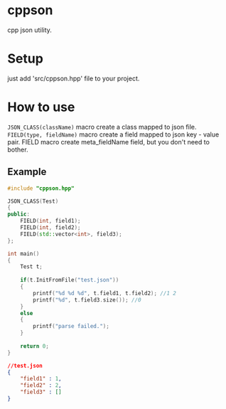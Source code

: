 # cppson
cpp json utility.

# Setup
just add 'src/cppson.hpp' file to your project.


# How to use
```JSON_CLASS(className)``` macro create a class mapped to json file.  
```FIELD(type, fieldName)``` macro create a field mapped to json key - value pair. FIELD macro create meta_fieldName field, but you don't need to bother.


## Example

```C++
#include "cppson.hpp"

JSON_CLASS(Test)
{
public:
	FIELD(int, field1);
	FIELD(int, field2);
	FIELD(std::vector<int>, field3);
};

int main()
{
	Test t;
	
	if(t.InitFromFile("test.json"))
	{
		printf("%d %d %d", t.field1, t.field2); //1 2
		printf("%d", t.field3.size()); //0
	}
	else
	{
		printf("parse failed.");
	}
	
	return 0;
}
```

```json file
//test.json
{
	"field1" : 1,
	"field2" : 2,
	"field3" : []
}
```
